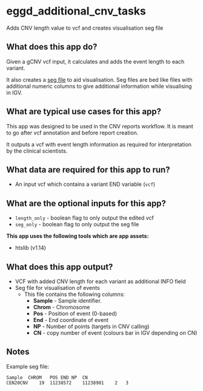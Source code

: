 # eggd_additional_cnv_tasks
Adds CNV length value to vcf and creates visualisation seg file

## What does this app do?

Given a gCNV vcf input, it calculates and adds the event length to each variant.

It also creates a [seg file](https://software.broadinstitute.org/software/igv/SEG) to aid visualisation. Seg files are bed like files with additional numeric columns to give additional information while visualising in IGV.

## What are typical use cases for this app?
This app was designed to be used in the CNV reports workflow. It is meant to go after vcf annotation and before report creation.

It outputs a vcf with event length information as required for interpretation by the clinical scientists.

## What data are required for this app to run?
- An input vcf which contains a variant END variable (`vcf`)

## What are the optional inputs for this app?
- `length_only` - boolean flag to only output the edited vcf
- `seg_only` - boolean flag to only output the seg file


__This app uses the following tools which are app assets:__
* htslib (v1.14)


## What does this app output?
- VCF with added CNV length for each variant as additional INFO field
- Seg file for visualisation of events
  - This file contains the following columns:
    - **Sample** - Sample identifier.
    - **Chrom** - Chromosome
    - **Pos** - Position of event (0-based)
    - **End** - End coordinate of event
    - **NP** - Number of points (targets in CNV calling)
    - **CN** - copy number of event (colours bar in IGV depending on CN)

## Notes

Example seg file:
```
Sample	CHROM	POS	END	NP	CN
CEN20CNV	19	11238572	11238901	2	3
```